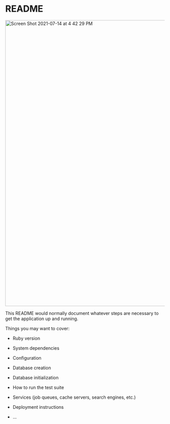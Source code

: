 # README

<img width="902" alt="Screen Shot 2021-07-14 at 4 42 29 PM" src="https://user-images.githubusercontent.com/81600649/125702406-ab620cac-939e-488a-afb3-d0d1dd3db014.png">


This README would normally document whatever steps are necessary to get the
application up and running.

Things you may want to cover:

* Ruby version

* System dependencies

* Configuration

* Database creation

* Database initialization

* How to run the test suite

* Services (job queues, cache servers, search engines, etc.)

* Deployment instructions

* ...
